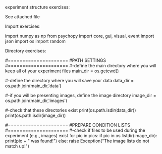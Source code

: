 experiment structure exercises:

See attached file

Import exercises:

import numpy as np
from psychopy import core, gui, visual, event
import json
import os
import random

Directory exercises:

#=====================
#PATH SETTINGS
#=====================
#-define the main directory where you will keep all of your experiment files
main_dir = os.getcwd()

#-define the directory where you will save your data
data_dir = os.path.join(main_dir,'data')

#-if you will be presenting images, define the image directory
image_dir = os.path.join(main_dir,'images')

#-check that these directories exist
print(os.path.isdir(data_dir))
print(os.path.isdir(image_dir))

#=====================
#PREPARE CONDITION LISTS
#=====================
#-check if files to be used during the experiment (e.g., images) exist
for pic in pics:
    if pic in os.listdir(image_dir):
        print(pic + " was found!")
    else:
        raise Exception("The image lists do not match up!")
